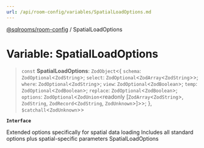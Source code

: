 ```yaml
---
url: /api/room-config/variables/SpatialLoadOptions.md
---
```

[@sqlrooms/room-config](../index.md) / SpatialLoadOptions

# Variable: SpatialLoadOptions

> `const` **SpatialLoadOptions**: `ZodObject`<{ `schema`: `ZodOptional`<`ZodString`>; `select`: `ZodOptional`<`ZodArray`<`ZodString`>>; `where`: `ZodOptional`<`ZodString`>; `view`: `ZodOptional`<`ZodBoolean`>; `temp`: `ZodOptional`<`ZodBoolean`>; `replace`: `ZodOptional`<`ZodBoolean`>; `options`: `ZodOptional`<`ZodUnion`\<readonly \[`ZodArray`<`ZodString`>, `ZodString`, `ZodRecord`<`ZodString`, `ZodUnknown`>]>>; }, `$catchall`<`ZodUnknown`>>

**`Interface`**

Extended options specifically for spatial data loading
Includes all standard options plus spatial-specific parameters
SpatialLoadOptions
